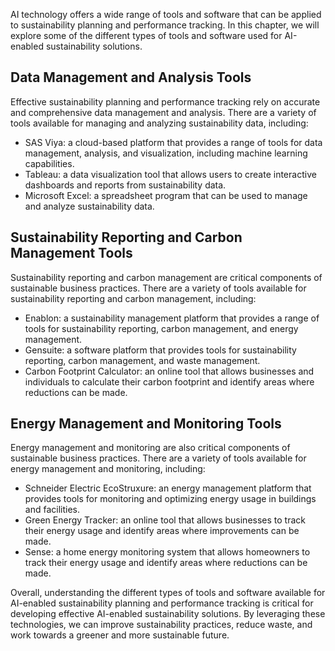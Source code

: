 

AI technology offers a wide range of tools and software that can be applied to sustainability planning and performance tracking. In this chapter, we will explore some of the different types of tools and software used for AI-enabled sustainability solutions.

Data Management and Analysis Tools
----------------------------------

Effective sustainability planning and performance tracking rely on accurate and comprehensive data management and analysis. There are a variety of tools available for managing and analyzing sustainability data, including:

* SAS Viya: a cloud-based platform that provides a range of tools for data management, analysis, and visualization, including machine learning capabilities.
* Tableau: a data visualization tool that allows users to create interactive dashboards and reports from sustainability data.
* Microsoft Excel: a spreadsheet program that can be used to manage and analyze sustainability data.

Sustainability Reporting and Carbon Management Tools
----------------------------------------------------

Sustainability reporting and carbon management are critical components of sustainable business practices. There are a variety of tools available for sustainability reporting and carbon management, including:

* Enablon: a sustainability management platform that provides a range of tools for sustainability reporting, carbon management, and energy management.
* Gensuite: a software platform that provides tools for sustainability reporting, carbon management, and waste management.
* Carbon Footprint Calculator: an online tool that allows businesses and individuals to calculate their carbon footprint and identify areas where reductions can be made.

Energy Management and Monitoring Tools
--------------------------------------

Energy management and monitoring are also critical components of sustainable business practices. There are a variety of tools available for energy management and monitoring, including:

* Schneider Electric EcoStruxure: an energy management platform that provides tools for monitoring and optimizing energy usage in buildings and facilities.
* Green Energy Tracker: an online tool that allows businesses to track their energy usage and identify areas where improvements can be made.
* Sense: a home energy monitoring system that allows homeowners to track their energy usage and identify areas where reductions can be made.

Overall, understanding the different types of tools and software available for AI-enabled sustainability planning and performance tracking is critical for developing effective AI-enabled sustainability solutions. By leveraging these technologies, we can improve sustainability practices, reduce waste, and work towards a greener and more sustainable future.
